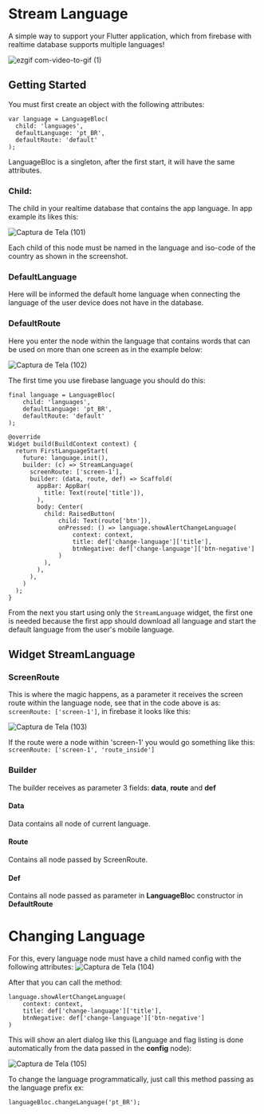 # Stream Language
A simple way to support your Flutter application, which from firebase with realtime database supports multiple languages!

![ezgif com-video-to-gif (1)](https://user-images.githubusercontent.com/22732544/65823906-9b68ee00-e235-11e9-989c-1c05a845b832.gif)

## Getting Started
You must first create an object with the following attributes:

    var language = LanguageBloc(
      child: 'languages',      
      defaultLanguage: 'pt_BR',
      defaultRoute: 'default'
    );
    
LanguageBloc is a singleton, after the first start, it will have the same attributes.

### Child:
The child in your realtime database that contains the app language.
In app example its likes this:

![Captura de Tela (101)](https://user-images.githubusercontent.com/22732544/65823660-d87eb180-e230-11e9-802f-0edb5a91f0f5.png)

Each child of this node must be named in the language and iso-code of the country as shown in the screenshot.

### DefaultLanguage
Here will be informed the default home language when connecting the language of the user device does not have in the database.

### DefaultRoute
Here you enter the node within the language that contains words that can be used on more than one screen as in the example below:

![Captura de Tela (102)](https://user-images.githubusercontent.com/22732544/65823703-b0438280-e231-11e9-846b-f94d1b6e1f10.png)

The first time you use firebase language you should do this:

    final language = LanguageBloc(
        child: 'languages',
        defaultLanguage: 'pt_BR',
        defaultRoute: 'default'
    );

    @override
    Widget build(BuildContext context) {
      return FirstLanguageStart(
        future: language.init(),
        builder: (c) => StreamLanguage(
          screenRoute: ['screen-1'],
          builder: (data, route, def) => Scaffold(
            appBar: AppBar(
              title: Text(route['title']),
            ),
            body: Center(
              child: RaisedButton(
                  child: Text(route['btn']),
                  onPressed: () => language.showAlertChangeLanguage(
                      context: context,
                      title: def['change-language']['title'],
                      btnNegative: def['change-language']['btn-negative']
                  )
              ),
            ),
          ),
        )
      );
    }

From the next you start using only the `StreamLanguage` widget, the first one is needed because the first app should download all language and start the default language from the user's mobile language.

## Widget StreamLanguage

### ScreenRoute
This is where the magic happens, as a parameter it receives the screen route within the language node, see that in the code above is as:
`screenRoute: ['screen-1']`, in firebase it looks like this:

![Captura de Tela (103)](https://user-images.githubusercontent.com/22732544/65823751-d74e8400-e232-11e9-8930-998e642da9f5.png)

If the route were a node within 'screen-1' you would go something like this: `screenRoute: ['screen-1', 'route_inside']`

### Builder
The builder receives as parameter 3 fields: **data**, **route** and **def**

#### Data
Data contains all node of current language.

#### Route
Contains all node passed by ScreenRoute.

#### Def
Contains all node passed as parameter in **LanguageBlo**c constructor in **DefaultRoute**

# Changing Language
For this, every language node must have a child named config with the following attributes:
![Captura de Tela (104)](https://user-images.githubusercontent.com/22732544/65823821-c5211580-e233-11e9-8df3-666120569cbf.png)

After that you can call the method:

    language.showAlertChangeLanguage(
        context: context,
        title: def['change-language']['title'],
        btnNegative: def['change-language']['btn-negative']
    )

This will show an alert dialog like this (Language and flag listing is done automatically from the data passed in the **config** node):

![Captura de Tela (105)](https://user-images.githubusercontent.com/22732544/65823835-116c5580-e234-11e9-8e4c-059f2fc163c7.png)

To change the language programmatically, just call this method passing as the language prefix ex:

    languageBloc.changeLanguage('pt_BR');
